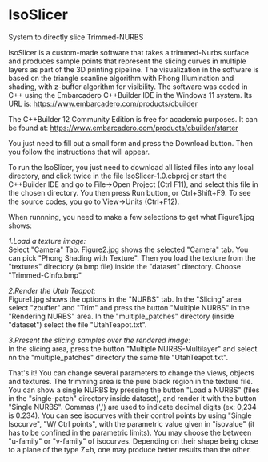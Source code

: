 # IsoSlicer
System to directly slice Trimmed-NURBS

IsoSlicer is a custom-made software that takes a trimmed-Nurbs surface and produces sample points that represent the slicing curves in multiple layers as part of the 3D printing pipeline. The visualization in the software is based on the triangle scanline algorithm with Phong Illumination and shading, with z-buffer algorithm for visibility. The software was coded in C++ using the Embarcadero C++Builder IDE in the Windows 11 system.
Its URL is:
https://www.embarcadero.com/products/cbuilder

 The C++Builder 12 Community Edition is free for academic purposes. It can be found at:
https://www.embarcadero.com/products/cbuilder/starter

You just need to fill out a small form and press the Download button. Then you follow the instructions that will appear.

To run the IsoSlicer, you just need to download all listed files into any local directory, and click twice in the file 
IsoSlicer-1.0.cbproj
or start the C++Builder IDE and go to File->Open Project (Ctrl F11), and select this file in the chosen directory. You then press Run button, or Ctrl+Shift+F9.
To see the source codes, you go to View->Units (Ctrl+F12).

When runnning, you need to make a few selections to get what Figure1.jpg shows:

*1.Load a texture image:*  
Select "Camera" Tab. Figure2.jpg shows the selected "Camera" tab. You can pick "Phong Shading with Texture". Then you load the texture from the "textures" directory (a bmp file) inside the "dataset" directory. Choose "Trimmed-CInfo.bmp"

*2.Render the Utah Teapot:*  
Figure1.jpg shows the options in the "NURBS" tab. In the "Slicing" area select "zbuffer"  and "Trim"  and press the button "Multiple NURBS" in the "Rendering NURBS" area. In the "multiple_patches" directory (inside "dataset") select the file "UtahTeapot.txt".

*3.Present the slicing samples over the rendered image:*   
In the slicing area, press the button "Multiple NURBS-Multilayer" and select nn the "multiple_patches" directory the same file "UtahTeapot.txt".

That's it! You can change several parameters to change the views, objects and textures. The trimming area is the pure black region in the texture file. You can show a single NURBS by pressing the button "Load a NURBS" (files in the "single-patch" directory inside dataset), and render it with the button "Single NURBS". Commas (',') are used to indicate decimal digits (ex: 0,234 is 0.234). You can see isocurves with their control points by using "Single Isocurve", "W/ Ctrl points", with the parametric value given in "isovalue" (it has to be confined in the parametric limits). You may choose the between "u-family" or "v-family" of isocurves. Depending on their shape being close to a plane of the type Z=h, one may produce better results than the other.







